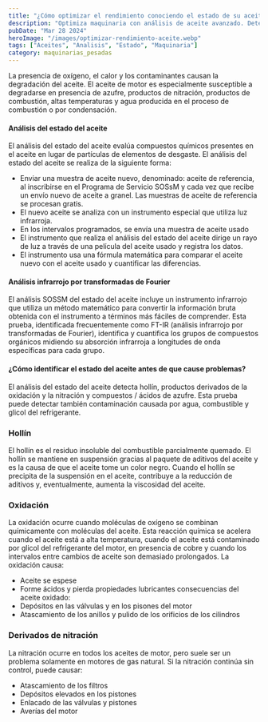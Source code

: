 ```yaml
---
title: "¿Cómo optimizar el rendimiento conociendo el estado de su aceite?"
description: "Optimiza maquinaria con análisis de aceite avanzado. Detecta y previene fallos"
pubDate: "Mar 28 2024"
heroImage: "/images/optimizar-rendimiento-aceite.webp"
tags: ["Aceites", "Analisis", "Estado", "Maquinaria"]
category: maquinarias_pesadas
---
```


La presencia de oxígeno, el calor y los contaminantes causan la degradación del aceite. El aceite de motor es especialmente susceptible a degradarse en presencia de azufre, productos de nitración, productos de combustión, altas temperaturas y agua producida en el proceso de combustión o por condensación.

#### Análisis del estado del aceite

El análisis del estado del aceite evalúa compuestos químicos presentes en el aceite en lugar de partículas de elementos de desgaste. El análisis del estado del aceite se realiza de la siguiente forma:

- Enviar una muestra de aceite nuevo, denominado: aceite de referencia, al inscribirse en el Programa de Servicio SOSsM y cada vez que recibe un envío nuevo de aceite a granel. Las muestras de aceite de referencia se procesan gratis.
- El nuevo aceite se analiza con un instrumento especial que utiliza luz infrarroja.
- En los intervalos programados, se envía una muestra de aceite usado
- El instrumento que realiza el análisis del estado del aceite dirige un rayo de luz a través de una película del aceite usado y registra los datos.
- El instrumento usa una fórmula matemática para comparar el aceite nuevo con el aceite usado y cuantificar las diferencias.

#### Análisis infrarrojo por transformadas de Fourier

El análisis SOSSM del estado del aceite incluye un instrumento infrarrojo que utiliza un método matemático para convertir la información bruta obtenida con el instrumento a términos más fáciles de comprender. Esta prueba, identificada frecuentemente como FT-IR (análisis infrarrojo por transformadas de Fourier), identifica y cuantifica los grupos de compuestos orgánicos midiendo su absorción infrarroja a longitudes de onda específicas para cada grupo.

#### ¿Cómo identificar el estado del aceite antes de que cause problemas?

El análisis del estado del aceite detecta hollín, productos derivados de la oxidación y la nitración y compuestos / ácidos de azufre. Esta prueba puede detectar también contaminación causada por agua, combustible y glicol del refrigerante.

### Hollín

El hollín es el residuo insoluble del combustible parcialmente quemado. El hollín se mantiene en suspensión gracias al paquete de aditivos del aceite y es la causa de que el aceite tome un color negro. Cuando el hollín se precipita de la suspensión en el aceite, contribuye a la reducción de aditivos y, eventualmente, aumenta la viscosidad del aceite.

### Oxidación

La oxidación ocurre cuando moléculas de oxígeno se combinan químicamente con moléculas del aceite. Esta reacción química se acelera cuando el aceite está a alta temperatura, cuando el aceite está contaminado por glicol del refrigerante del motor, en presencia de cobre y cuando los intervalos entre cambios de aceite son demasiado prolongados.
La oxidación causa:

- Aceite se espese
- Forme ácidos y pierda propiedades lubricantes
  consecuencias del aceite oxidado:
- Depósitos en las válvulas y en los pisones del motor
- Atascamiento de los anillos y pulido de los orificios de los cilindros

### Derivados de nitración

La nitración ocurre en todos los aceites de motor, pero suele ser un problema solamente en motores de gas natural. Si
la nitración continúa sin control, puede causar:

- Atascamiento de los filtros
- Depósitos elevados en los pistones
- Enlacado de las válvulas y pistones
- Averías del motor
